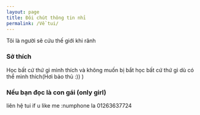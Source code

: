 ```yaml
---
layout: page
title: Đôi chút thông tin nhỉ 
permalink: /Về tui/
---
```


Tôi là người sẽ cứu thế giới khi rãnh

### Sở thích

Học bất cứ thứ gì mình thích và không muốn bị bắt học bất cứ thứ gì dù có thể mình thích(Hơi bảo thủ :)) )

### Nếu bạn đọc là con gái (only girl)

liên hệ tui if u like me :numphone la 01263637724
